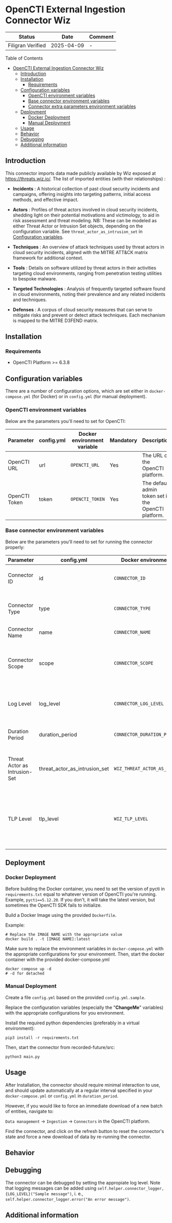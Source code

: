# OpenCTI External Ingestion Connector Wiz

| Status            | Date       | Comment |
| ----------------- |------------| ------- |
| Filigran Verified | 2025-04-09 |    -    |

Table of Contents

- [OpenCTI External Ingestion Connector Wiz](#opencti-external-ingestion-connector-wiz)
  - [Introduction](#introduction)
  - [Installation](#installation)
    - [Requirements](#requirements)
  - [Configuration variables](#configuration-variables)
    - [OpenCTI environment variables](#opencti-environment-variables)
    - [Base connector environment variables](#base-connector-environment-variables)
    - [Connector extra parameters environment variables](#connector-extra-parameters-environment-variables)
  - [Deployment](#deployment)
    - [Docker Deployment](#docker-deployment)
    - [Manual Deployment](#manual-deployment)
  - [Usage](#usage)
  - [Behavior](#behavior)
  - [Debugging](#debugging)
  - [Additional information](#additional-information)

## Introduction

This connector imports data made publicly available by Wiz exposed at https://threats.wiz.io/.
The list of imported entities (with their relationships) :

- **Incidents** : A historical collection of past cloud security incidents and campaigns, offering insights into targeting patterns, initial access methods, and effective impact.

- **Actors** : Profiles of threat actors involved in cloud security incidents, shedding light on their potential motivations and victimology, to aid in risk assessment and threat modeling. NB: These can be modeled as either Threat Actor or Intrusion Set objects, depending on the configuration variable. See `threat_actor_as_intrusion_set` in [Configuration variables](#configuration-variables).

- **Techniques** : An overview of attack techniques used by threat actors in cloud security incidents, aligned with the MITRE ATT&CK matrix framework for additional context.

- **Tools** : Details on software utilized by threat actors in their activities targeting cloud environments, ranging from penetration testing utilities to bespoke malware.

- **Targeted Technologies** : Analysis of frequently targeted software found in cloud environments, noting their prevalence and any related incidents and techniques.

- **Defenses** : A corpus of cloud security measures that can serve to mitigate risks and prevent or detect attack techniques. Each mechanism is mapped to the MITRE D3FEND matrix.



## Installation

### Requirements

- OpenCTI Platform >= 6.3.8

## Configuration variables

There are a number of configuration options, which are set either in `docker-compose.yml` (for Docker) or
in `config.yml` (for manual deployment).

### OpenCTI environment variables

Below are the parameters you'll need to set for OpenCTI:

| Parameter     | config.yml | Docker environment variable | Mandatory | Description                                          |
|---------------|------------|-----------------------------|-----------|------------------------------------------------------|
| OpenCTI URL   | url        | `OPENCTI_URL`               | Yes       | The URL of the OpenCTI platform.                     |
| OpenCTI Token | token      | `OPENCTI_TOKEN`             | Yes       | The default admin token set in the OpenCTI platform. |

### Base connector environment variables

Below are the parameters you'll need to set for running the connector properly:

| Parameter                     | config.yml                    | Docker environment variable         | Default         | Mandatory | Description                                                                                                   |
|-------------------------------|-------------------------------|-------------------------------------|-----------------|-----------|---------------------------------------------------------------------------------------------------------------|
| Connector ID                  | id                            | `CONNECTOR_ID`                      | /               | Yes       | A unique `UUIDv4` identifier for this connector instance.                                                     |
| Connector Type                | type                          | `CONNECTOR_TYPE`                    | EXTERNAL_IMPORT | Yes       | Should always be set to `EXTERNAL_IMPORT` for this connector.                                                 |
| Connector Name                | name                          | `CONNECTOR_NAME`                    |                 | Yes       | Name of the connector.                                                                                        |
| Connector Scope               | scope                         | `CONNECTOR_SCOPE`                   |                 | Yes       | The scope or type of data the connector is importing, either a MIME type or Stix Object.                      |
| Log Level                     | log_level                     | `CONNECTOR_LOG_LEVEL`               | info            | Yes       | Determines the verbosity of the logs. Options are `debug`, `info`, `warn`, or `error`.                        |
| Duration Period               | duration_period               | `CONNECTOR_DURATION_PERIOD`         | /               | Yes       | Determines how often the connector should run.                                                                |
| Threat Actor as Intrusion-Set | threat_actor_as_intrusion_set | `WIZ_THREAT_ACTOR_AS_INTRUSION_SET` | False           | No        | Convert Threat Actor objects to Intrusion Set objects. Defaults to `False`.                                   |
| TLP Level                     | tlp_level                     | `WIZ_TLP_LEVEL`                     | "clear"         | No        | TLP level to set on imported entities (allowed values are ['white', 'green', 'amber', 'amber+strict', 'red']) |

## Deployment

### Docker Deployment

Before building the Docker container, you need to set the version of pycti in `requirements.txt` equal to whatever
version of OpenCTI you're running. Example, `pycti==5.12.20`. If you don't, it will take the latest version, but
sometimes the OpenCTI SDK fails to initialize.

Build a Docker Image using the provided `Dockerfile`.

Example:

```shell
# Replace the IMAGE NAME with the appropriate value
docker build . -t [IMAGE NAME]:latest
```

Make sure to replace the environment variables in `docker-compose.yml` with the appropriate configurations for your
environment. Then, start the docker container with the provided docker-compose.yml

```shell
docker compose up -d
# -d for detached
```

### Manual Deployment

Create a file `config.yml` based on the provided `config.yml.sample`.

Replace the configuration variables (especially the "**ChangeMe**" variables) with the appropriate configurations for
you environment.

Install the required python dependencies (preferably in a virtual environment):

```shell
pip3 install -r requirements.txt
```

Then, start the connector from recorded-future/src:

```shell
python3 main.py
```

## Usage

After Installation, the connector should require minimal interaction to use, and should update automatically at a regular interval specified in your `docker-compose.yml` or `config.yml` in `duration_period`.

However, if you would like to force an immediate download of a new batch of entities, navigate to:

`Data management` -> `Ingestion` -> `Connectors` in the OpenCTI platform.

Find the connector, and click on the refresh button to reset the connector's state and force a new
download of data by re-running the connector.

## Behavior

<!--
Describe how the connector functions:
* What data is ingested, updated, or modified
* Important considerations for users when utilizing this connector
* Additional relevant details
-->


## Debugging

The connector can be debugged by setting the appropiate log level.
Note that logging messages can be added using `self.helper.connector_logger,{LOG_LEVEL}("Sample message")`, i.
e., `self.helper.connector_logger.error("An error message")`.

<!-- Any additional information to help future users debug and report detailed issues concerning this connector -->

## Additional information

<!--
Any additional information about this connector
* What information is ingested/updated/changed
* What should the user take into account when using this connector
* ...
-->
